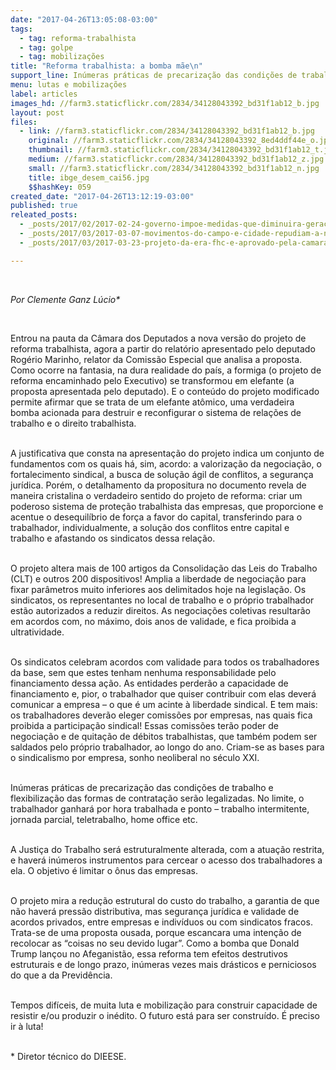 ```yaml
---
date: "2017-04-26T13:05:08-03:00"
tags:
  - tag: reforma-trabalhista
  - tag: golpe
  - tag: mobilizações
title: "Reforma trabalhista: a bomba mãe\n"
support_line: Inúmeras práticas de precarização das condições de trabalho e flexibilização das formas de contratação serão legalizadas
menu: lutas e mobilizações
label: articles
images_hd: //farm3.staticflickr.com/2834/34128043392_bd31f1ab12_b.jpg
layout: post
files:
  - link: //farm3.staticflickr.com/2834/34128043392_bd31f1ab12_b.jpg
    original: //farm3.staticflickr.com/2834/34128043392_8ed4ddf44e_o.jpg
    thumbnail: //farm3.staticflickr.com/2834/34128043392_bd31f1ab12_t.jpg
    medium: //farm3.staticflickr.com/2834/34128043392_bd31f1ab12_z.jpg
    small: //farm3.staticflickr.com/2834/34128043392_bd31f1ab12_n.jpg
    title: ibge_desem_cai56.jpg
    $$hashKey: 059
created_date: "2017-04-26T13:12:19-03:00"
published: true
releated_posts:
  - _posts/2017/02/2017-02-24-governo-impoe-medidas-que-diminuira-geracao-de-empregos-na-industria-do-petroleo.md
  - _posts/2017/03/2017-03-07-movimentos-do-campo-e-cidade-repudiam-a-nomeacao-de-alexandre-de-moraes-para-o-stf.md
  - _posts/2017/03/2017-03-23-projeto-da-era-fhc-e-aprovado-pela-camara-e-libera-terceirizacao-ilimitada.md

---
```

<p>&nbsp;</p>

<p><em>Por Clemente Ganz L&uacute;cio*</em></p>

<p>&nbsp;</p>

<p>Entrou na pauta da C&acirc;mara dos Deputados a nova vers&atilde;o do projeto de reforma trabalhista, agora a partir do relat&oacute;rio apresentado pelo deputado Rog&eacute;rio Marinho, relator da Comiss&atilde;o Especial que analisa a proposta. Como ocorre na fantasia, na dura realidade do pa&iacute;s, a formiga (o projeto de reforma encaminhado pelo Executivo) se transformou em elefante (a proposta apresentada pelo deputado). E o conte&uacute;do do projeto modificado permite afirmar que se trata de um elefante at&ocirc;mico, uma verdadeira bomba acionada para destruir e reconfigurar o sistema de rela&ccedil;&otilde;es de trabalho e o direito trabalhista.</p>

<p><br />
A justificativa que consta na apresenta&ccedil;&atilde;o do projeto indica um conjunto de fundamentos com os quais h&aacute;, sim, acordo: a valoriza&ccedil;&atilde;o da negocia&ccedil;&atilde;o, o fortalecimento sindical, a busca de solu&ccedil;&atilde;o &aacute;gil de conflitos, a seguran&ccedil;a jur&iacute;dica. Por&eacute;m, o detalhamento da propositura no documento revela de maneira cristalina o verdadeiro sentido do projeto de reforma: criar um poderoso sistema de prote&ccedil;&atilde;o trabalhista das empresas, que proporcione e acentue o desequil&iacute;brio de for&ccedil;a a favor do capital, transferindo para o trabalhador, individualmente, a solu&ccedil;&atilde;o dos conflitos entre capital e trabalho e afastando os sindicatos dessa rela&ccedil;&atilde;o.</p>

<p><br />
O projeto altera mais de 100 artigos da Consolida&ccedil;&atilde;o das Leis do Trabalho (CLT) e outros 200 dispositivos! Amplia a liberdade de negocia&ccedil;&atilde;o para fixar par&acirc;metros muito inferiores aos delimitados hoje na legisla&ccedil;&atilde;o. Os sindicatos, os representantes no local de trabalho e o pr&oacute;prio trabalhador est&atilde;o autorizados a reduzir direitos. As negocia&ccedil;&otilde;es coletivas resultar&atilde;o em acordos com, no m&aacute;ximo, dois anos de validade, e fica proibida a ultratividade.</p>

<p><br />
Os sindicatos celebram acordos com validade para todos os trabalhadores da base, sem que estes tenham nenhuma responsabilidade pelo financiamento dessa a&ccedil;&atilde;o. As entidades perder&atilde;o a capacidade de financiamento e, pior, o trabalhador que quiser contribuir com elas dever&aacute; comunicar a empresa &ndash; o que &eacute; um acinte &agrave; liberdade sindical. E tem mais: os trabalhadores dever&atilde;o eleger comiss&otilde;es por empresas, nas quais fica proibida a participa&ccedil;&atilde;o sindical! Essas comiss&otilde;es ter&atilde;o poder de negocia&ccedil;&atilde;o e de quita&ccedil;&atilde;o de d&eacute;bitos trabalhistas, que tamb&eacute;m podem ser saldados pelo pr&oacute;prio trabalhador, ao longo do ano. Criam-se as bases para o sindicalismo por empresa, sonho neoliberal no s&eacute;culo XXI.</p>

<p><br />
In&uacute;meras pr&aacute;ticas de precariza&ccedil;&atilde;o das condi&ccedil;&otilde;es de trabalho e flexibiliza&ccedil;&atilde;o das formas de contrata&ccedil;&atilde;o ser&atilde;o legalizadas. No limite, o trabalhador ganhar&aacute; por hora trabalhada e ponto &ndash; trabalho intermitente, jornada parcial, teletrabalho, home office etc.</p>

<p><br />
A Justi&ccedil;a do Trabalho ser&aacute; estruturalmente alterada, com a atua&ccedil;&atilde;o restrita, e haver&aacute; in&uacute;meros instrumentos para cercear o acesso dos trabalhadores a ela. O objetivo &eacute; limitar o &ocirc;nus das empresas.</p>

<p><br />
O projeto mira a redu&ccedil;&atilde;o estrutural do custo do trabalho, a garantia de que n&atilde;o haver&aacute; press&atilde;o distributiva, mas seguran&ccedil;a jur&iacute;dica e validade de acordos privados, entre empresas e indiv&iacute;duos ou com sindicatos fracos. Trata-se de uma proposta ousada, porque escancara uma inten&ccedil;&atilde;o de recolocar as &ldquo;coisas no seu devido lugar&rdquo;. Como a bomba que Donald Trump lan&ccedil;ou no Afeganist&atilde;o, essa reforma tem efeitos destrutivos estruturais e de longo prazo, in&uacute;meras vezes mais dr&aacute;sticos e perniciosos do que a da Previd&ecirc;ncia.</p>

<p><br />
Tempos dif&iacute;ceis, de muita luta e mobiliza&ccedil;&atilde;o para construir capacidade de resistir e/ou produzir o in&eacute;dito. O futuro est&aacute; para ser constru&iacute;do. &Eacute; preciso ir &agrave; luta!</p>

<p><br />
*&nbsp;Diretor t&eacute;cnico do DIEESE.</p>
